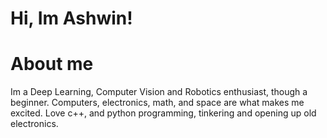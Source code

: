 # Hi, Im Ashwin!

# About me
  Im a Deep Learning, Computer Vision and Robotics enthusiast, though a beginner. Computers, electronics, math, and space are what makes me excited.
Love c++, and python programming, tinkering and opening up old electronics.
